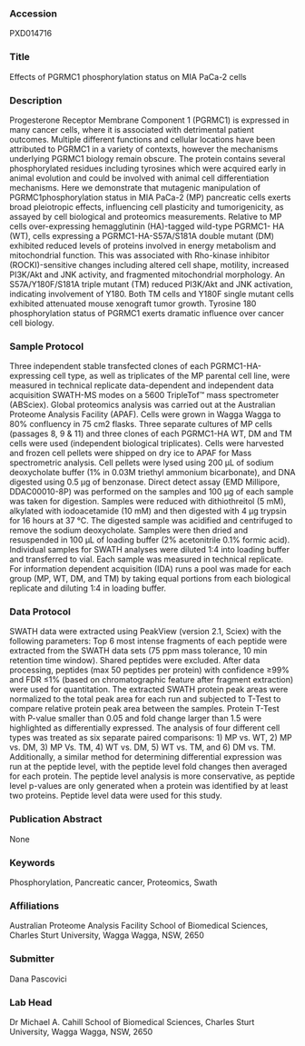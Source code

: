 ### Accession
PXD014716

### Title
Effects of PGRMC1 phosphorylation status on MIA PaCa-2 cells

### Description
Progesterone Receptor Membrane Component 1 (PGRMC1) is expressed in many cancer cells, where it is associated with detrimental patient outcomes. Multiple different functions and cellular locations have been attributed to PGRMC1 in a variety of contexts, however the mechanisms underlying PGRMC1 biology remain obscure. The protein contains several phosphorylated residues including tyrosines which were acquired early in animal evolution and could be involved with animal cell differentiation mechanisms. Here we demonstrate that mutagenic manipulation of PGRMC1phosphorylation status in MIA PaCa-2 (MP) pancreatic cells exerts broad pleiotropic effects, influencing cell plasticity and tumorigenicity, as assayed by cell biological and proteomics measurements. Relative to MP cells over-expressing hemagglutinin (HA)-tagged wild-type PGRMC1- HA (WT), cells expressing a PGRMC1-HA-S57A/S181A double mutant (DM) exhibited reduced levels of proteins involved in energy metabolism and mitochondrial function. This was associated with Rho-kinase inhibitor (ROCKI)-sensitive changes including altered cell shape, motility, increased PI3K/Akt and JNK activity, and fragmented mitochondrial morphology. An S57A/Y180F/S181A triple mutant (TM) reduced PI3K/Akt and JNK activation, indicating involvement of Y180. Both TM cells and Y180F single mutant cells exhibited attenuated mouse xenograft tumor growth. Tyrosine 180 phosphorylation status of PGRMC1 exerts dramatic influence over cancer cell biology.

### Sample Protocol
Three independent stable transfected clones of each PGRMC1-HA-expressing cell type, as well as triplicates of the MP parental cell line, were measured in technical replicate data-dependent and independent data acquisition SWATH-MS modes on a 5600 TripleTof™ mass spectrometer (ABSciex). Global proteomics analysis was carried out at the Australian Proteome Analysis Facility (APAF). Cells were grown in Wagga Wagga to 80% confluency in 75 cm2 flasks. Three separate cultures of MP cells (passages 8, 9 & 11) and three clones of each PGRMC1-HA WT, DM and TM cells were used (independent biological triplicates). Cells were harvested and frozen cell pellets were shipped on dry ice to APAF for Mass spectrometric analysis. Cell pellets were lysed using 200 μL of sodium deoxycholate buffer (1% in 0.03M triethyl ammonium bicarbonate), and DNA digested using 0.5 μg of benzonase. Direct detect assay (EMD Millipore, DDAC00010-8P) was performed on the samples and 100 μg of each sample was taken for digestion. Samples were reduced with dithiothreitol (5 mM), alkylated with iodoacetamide (10 mM) and then digested with 4 μg trypsin for 16 hours at 37 °C. The digested sample was acidified and centrifuged to remove the sodium deoxycholate. Samples were then dried and resuspended in 100 μL of loading buffer (2% acetonitrile 0.1% formic acid). Individual samples for SWATH analyses were diluted 1:4 into loading buffer and transferred to vial. Each sample was measured in technical replicate. For information dependent acquisition (IDA) runs a pool was made for each group (MP, WT, DM, and TM) by taking equal portions from each biological replicate and diluting 1:4 in loading buffer.

### Data Protocol
SWATH data were extracted using PeakView (version 2.1, Sciex) with the following parameters: Top 6 most intense fragments of each peptide were extracted from the SWATH data sets (75 ppm mass tolerance, 10 min retention time window). Shared peptides were excluded. After data processing, peptides (max 50 peptides per protein) with confidence ≥99% and FDR ≤1% (based on chromatographic feature after fragment extraction) were used for quantitation. The extracted SWATH protein peak areas were normalized to the total peak area for each run and subjected to T-Test to compare relative protein peak area between the samples. Protein T-Test with P-value smaller than 0.05 and fold change larger than 1.5 were highlighted as differentially expressed. The analysis of four different cell types was treated as six separate paired comparisons: 1) MP vs. WT, 2) MP vs. DM, 3) MP Vs. TM, 4) WT vs. DM, 5) WT vs. TM, and 6) DM vs. TM. Additionally, a similar method for determining differential expression was run at the peptide level, with the peptide level fold changes then averaged for each protein. The peptide level analysis is more conservative, as peptide level p-values are only generated when a protein was identified by at least two proteins. Peptide level data were used for this study.

### Publication Abstract
None

### Keywords
Phosphorylation, Pancreatic cancer, Proteomics, Swath

### Affiliations
Australian Proteome Analysis Facility
School of Biomedical Sciences, Charles Sturt University, Wagga Wagga, NSW, 2650

### Submitter
Dana Pascovici

### Lab Head
Dr Michael A. Cahill
School of Biomedical Sciences, Charles Sturt University, Wagga Wagga, NSW, 2650


